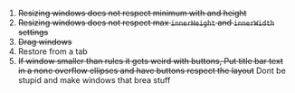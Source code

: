 1) ~~Resizing windows does not respect minimum with and height~~
2) ~~Resizing windows does not respect max `innerHeight` and `innerWidth` settings~~
3) ~~Drag windows~~
4) Restore from a tab
5) ~~If window smaller than rules it gets weird with buttons, Put title bar text in a none overflow ellipses and have buttons respect the layout~~ Dont be stupid and make windows that brea stuff

